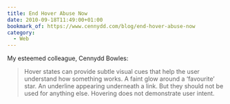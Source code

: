 ```yaml
---
title: End Hover Abuse Now
date: 2010-09-18T11:49:00+01:00
bookmark_of: https://www.cennydd.com/blog/end-hover-abuse-now
category:
  - Web
---
```

My esteemed colleague, Cennydd Bowles:

> Hover states can provide subtle visual cues that help the user understand how something works. A faint glow around a ‘favourite’ star. An underline appearing underneath a link. But they should not be used for anything else. Hovering does not demonstrate user intent.
